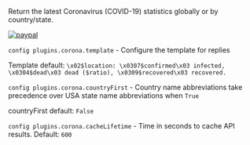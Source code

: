 Return the latest Coronavirus (COVID-19) statistics globally or by country/state.

[![paypal](https://www.paypalobjects.com/en_US/i/btn/btn_donateCC_LG.gif)](https://www.paypal.com/cgi-bin/webscr?cmd=_s-xclick&hosted_button_id=T8E56M6SP9JH2)

`config plugins.corona.template` - Configure the template for replies

Template default: `\x02$location: \x0307$confirmed\x03 infected, \x0304$dead\x03 dead ($ratio), \x0309$recovered\x03 recovered.`

`config plugins.corona.countryFirst` - Country name abbreviations take precedence over USA state name abbreviations when `True`

countryFirst default: `False`

`config plugins.corona.cacheLifetime` - Time in seconds to cache API results. Default: `600`
